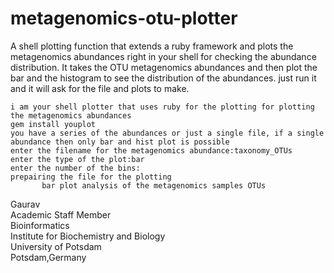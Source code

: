# metagenomics-otu-plotter
A shell plotting function that extends a ruby framework and plots the metagenomics abundances right in your shell for checking the abundance distribution. It takes the OTU metagenomics abundances and then plot the bar and the histogram to see the distribution of the abundances. just run it and it will ask for the file and plots to make. 

```
i am your shell plotter that uses ruby for the plotting for plotting the metagenomics abundances
gem install youplot
you have a series of the abundances or just a single file, if a single abundance then only bar and hist plot is possible
enter the filename for the metagenomics abundance:taxonomy_OTUs
enter the type of the plot:bar
enter the number of the bins:
prepairing the file for the plotting
       bar plot analysis of the metagenomics samples OTUs
```
Gaurav \
Academic Staff Member \
Bioinformatics \
Institute for Biochemistry and Biology \
University of Potsdam \
Potsdam,Germany 
